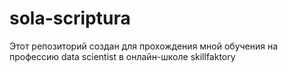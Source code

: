# sola-scriptura
Этот репозиторий создан для прохождения мной обучения на профессию data scientist в онлайн-школе skillfaktory
